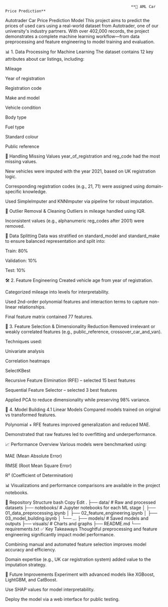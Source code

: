 															**🚗 AML Car Price Prediction**

Autotrader Car Price Prediction Model
This project aims to predict the prices of used cars using a real-world dataset from Autotrader, one of our university's industry partners. With over 402,000 records, the project demonstrates a complete machine learning workflow—from data preprocessing and feature engineering to model training and evaluation.

📊 1. Data Processing for Machine Learning
The dataset contains 12 key attributes about car listings, including:

Mileage

Year of registration

Registration code

Make and model

Vehicle condition

Body type

Fuel type

Standard colour

Public reference

🧹 Handling Missing Values
year_of_registration and reg_code had the most missing values.

New vehicles were imputed with the year 2021, based on UK registration logic.

Corresponding registration codes (e.g., 21, 71) were assigned using domain-specific knowledge.

Used SimpleImputer and KNNImputer via pipeline for robust imputation.

🚫 Outlier Removal & Cleaning
Outliers in mileage handled using IQR.

Inconsistent values (e.g., alphanumeric reg_codes after 2001) were removed.

🧪 Data Splitting
Data was stratified on standard_model and standard_make to ensure balanced representation and split into:

Train: 80%

Validation: 10%

Test: 10%

🛠️ 2. Feature Engineering
Created vehicle age from year of registration.

Categorized mileage into levels for interpretability.

Used 2nd-order polynomial features and interaction terms to capture non-linear relationships.

Final feature matrix contained 77 features.

🧠 3. Feature Selection & Dimensionality Reduction
Removed irrelevant or weakly correlated features (e.g., public_reference, crossover_car_and_van).

Techniques used:

Univariate analysis

Correlation heatmaps

SelectKBest

Recursive Feature Elimination (RFE) – selected 15 best features

Sequential Feature Selector – selected 3 best features

Applied PCA to reduce dimensionality while preserving 98% variance.

🤖 4. Model Building
4.1 Linear Models
Compared models trained on original vs transformed features.

Polynomial + RFE features improved generalization and reduced MAE.

Demonstrated that raw features led to overfitting and underperformance.

📈 Performance Overview
Various models were benchmarked using:

MAE (Mean Absolute Error)

RMSE (Root Mean Square Error)

R² (Coefficient of Determination)

📊 Visualizations and performance comparisons are available in the project notebooks.

📁 Repository Structure
bash
Copy
Edit
.
├── data/                      # Raw and processed datasets
├── notebooks/                # Jupyter notebooks for each ML stage
│   ├── 01_data_preprocessing.ipynb
│   ├── 02_feature_engineering.ipynb
│   ├── 03_model_building.ipynb
│   └── ...
├── models/                   # Saved models and outputs
├── visuals/                  # Charts and graphs
├── README.md
└── requirements.txt
✅ Key Takeaways
Thoughtful preprocessing and feature engineering significantly impact model performance.

Combining manual and automated feature selection improves model accuracy and efficiency.

Domain expertise (e.g., UK car registration system) added value to the imputation strategy.

📌 Future Improvements
Experiment with advanced models like XGBoost, LightGBM, and CatBoost.

Use SHAP values for model interpretability.

Deploy the model via a web interface for public testing.

